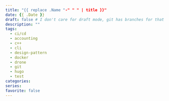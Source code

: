 ```yaml
---
title: "{{ replace .Name "-" " " | title }}"
date: {{ .Date }}
draft: false # I don't care for draft mode, git has branches for that
description: ""
tags:
  - ci/cd
  - accounting
  - c++
  - cli
  - design-pattern
  - docker
  - drone
  - git
  - hugo
  - test
categories:
series:
favorite: false
---
```


<!--more-->

